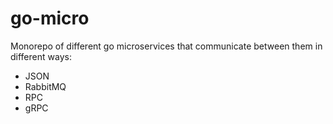 # go-micro
Monorepo of different go microservices that communicate between them in different ways:
 - JSON
 - RabbitMQ
 - RPC
 - gRPC
